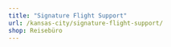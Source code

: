 ```yaml
---
title: "Signature Flight Support"
url: /kansas-city/signature-flight-support/
shop: Reisebüro
---
```

